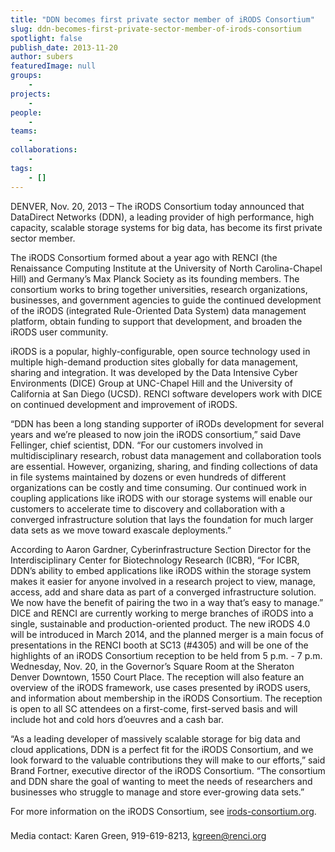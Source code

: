 ```yaml
---
title: "DDN becomes first private sector member of iRODS Consortium"
slug: ddn-becomes-first-private-sector-member-of-irods-consortium
spotlight: false
publish_date: 2013-11-20
author: subers
featuredImage: null
groups:
    - 
projects:
    - 
people:
    - 
teams: 
    - 
collaborations:
    - 
tags:
    - []
---
```

DENVER, Nov. 20, 2013 – The iRODS Consortium today announced that DataDirect Networks (DDN), a leading provider of high performance, high capacity, scalable storage systems for big data, has become its first private sector member.  <!--more-->

The iRODS Consortium formed about a year ago with RENCI (the Renaissance Computing Institute at the University of North Carolina-Chapel Hill) and Germany’s Max Planck Society as its founding members. The consortium works to bring together universities, research organizations, businesses, and government agencies to guide the continued development of the iRODS (integrated Rule-Oriented Data System) data management platform, obtain funding to support that development, and broaden the iRODS user community. 

iRODS is a popular, highly-configurable, open source technology used in multiple high-demand production sites globally for data management, sharing and integration. It was developed by the Data Intensive Cyber Environments (DICE) Group at UNC-Chapel Hill and the University of California at San Diego (UCSD). RENCI software developers work with DICE on continued development and improvement of iRODS.

“DDN has been a long standing supporter of iRODs development for several years and we’re pleased to now join the iRODS consortium,” said Dave Fellinger, chief scientist, DDN. “For our customers involved in multidisciplinary research, robust data management and collaboration tools are essential. However, organizing, sharing, and finding collections of data in file systems maintained by dozens or even hundreds of different organizations can be costly and time consuming. Our continued work in coupling applications like iRODS with our storage systems will enable our customers to accelerate time to discovery and collaboration with a converged infrastructure solution that lays the foundation for much larger data sets as we move toward exascale deployments.”

According to Aaron Gardner, Cyberinfrastructure Section Director for the Interdisciplinary Center for Biotechnology Research (ICBR), “For ICBR, DDN’s ability to embed applications like iRODS within the storage system makes it easier for anyone involved in a research project to view, manage, access, add and share data as part of a converged infrastructure solution. We now have the benefit of pairing the two in a way that’s easy to manage.” DICE and RENCI are currently working to merge branches of iRODS into a single, sustainable and production-oriented product. The new iRODS 4.0 will be introduced in March 2014, and the planned merger is a main focus of presentations in the RENCI booth at SC13 (#4305) and will be one of the highlights of an iRODS Consortium reception to be held from 5 p.m. - 7 p.m. Wednesday, Nov. 20, in the Governor’s Square Room at the Sheraton Denver Downtown, 1550 Court Place. The reception will also feature an overview of the iRODS framework, use cases presented by iRODS users, and information about membership in the iRODS Consortium. The reception is open to all SC attendees on a first-come, first-served basis and will include hot and cold hors d’oeuvres and a cash bar.

“As a leading developer of massively scalable storage for big data and cloud applications, DDN is a perfect fit for the iRODS Consortium, and we look forward to the valuable contributions they will make to our efforts,” said Brand Fortner, executive director of the iRODS Consortium. “The consortium and DDN share the goal of wanting to meet the needs of researchers and businesses who struggle to manage and store ever-growing data sets.”

For more information on the iRODS Consortium, see <a href="http://irods-consortium.org">irods-consortium.org</a>.

###

Media contact: Karen Green, 919-619-8213, <a href="mailto:kgreen@renci.org">kgreen@renci.org</a>

